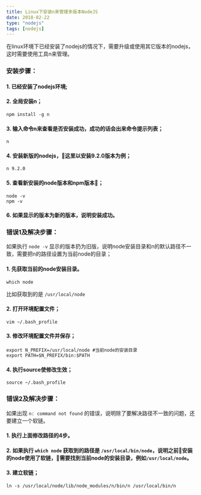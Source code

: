 ```yaml
---
title: Linux下安装n来管理多版本NodeJS
date: 2018-02-22
type: "nodejs"
tags: [nodejs]
---
```



在linux环境下已经安装了nodejs的情况下，需要升级或使用其它版本的nodejs，这时需要使用工具n来管理。


### 安装步骤：

#### 1. 已经安装了nodejs环境;


#### 2. 全局安装n；
```
npm install -g n
```
<!--more-->

#### 3. 输入命令n来查看是否安装成功，成功的话会出来命令提示列表；
```
n
```

#### 4. 安装新版的nodejs，这里以安装9.2.0版本为例；
```
n 9.2.0
```

#### 5. 查看新安装的node版本和npm版本；
```
node -v
npm -v
```

#### 6. 如果显示的版本为新的版本，说明安装成功。


### 错误1及解决步骤：

如果执行 `node -v` 显示的版本扔为旧版，说明node安装目录和n的默认路径不一致，需要把n的路径设置为当前node的目录；

#### 1. 先获取当前的node安装目录。
```
which node
```
比如获取到的是 `/usr/local/node`

#### 2. 打开环境配置文件；
```
vim ~/.bash_profile
```

#### 3. 修改环境配置文件并保存；
```
export N_PREFIX=/usr/local/node #当前node的安装目录
export PATH=$N_PREFIX/bin:$PATH
```

#### 4. 执行source使修改生效；
```
source ~/.bash_profile
```


### 错误2及解决步骤：
如果出现 `n: command not found` 的错误，说明除了要解决路径不一致的问题，还要建立一个软链。

#### 1. 执行上面修改路径的4步。

#### 2. 如果执行 `which node` 获取到的路径是 `/usr/local/bin/node`，说明之前安装的node使用了软链，需要找到当前node的安装目录，例如`/usr/local/node`。

#### 3. 建立软链；
```
ln -s /usr/local/node/lib/node_modules/n/bin/n /usr/local/bin/n
```
